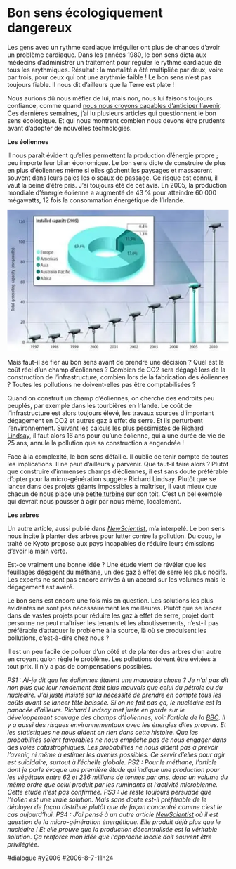 # Bon sens écologiquement dangereux

Les gens avec un rythme cardiaque irrégulier ont plus de chances d’avoir un problème cardiaque. Dans les années 1980, le bon sens dicta aux médecins d’administrer un traitement pour réguler le rythme cardiaque de tous les arythmiques. Résultat : la mortalité a été multipliée par deux, voire par trois, pour ceux qui ont une arythmie faible ! Le bon sens n’est pas toujours fiable. Il nous dit d’ailleurs que la Terre est plate !

Nous aurions dû nous méfier de lui, mais non, nous lui faisons toujours confiance, comme quand [nous nous croyons capables d’anticiper l’avenir](../7/l%e2%80%99irresponsabilite-des-politiques-bis.md). Ces dernières semaines, j’ai lu plusieurs articles qui questionnent le bon sens écologique. Et qui nous montrent combien nous devons être prudents avant d’adopter de nouvelles technologies.

**Les éoliennes**

Il nous paraît évident qu’elles permettent la production d’énergie propre ; peu importe leur bilan économique. Le bon sens dicte de construire de plus en plus d’éoliennes même si elles gâchent les paysages et massacrent souvent dans leurs pales les oiseaux de passage. Ce risque est connu, il vaut la peine d’être pris. J’ai toujours été de cet avis. En 2005, la production mondiale d’énergie éolienne a augmenté de 43 % pour atteindre 60 000 mégawatts, 12 fois la consommation énergétique de l’Irlande.

[![](_i/eol.webp)](http://www.newscientist.com/article/mg19125591.600.html)

Mais faut-il se fier au bon sens avant de prendre une décision ? Quel est le coût réel d’un champ d’éoliennes ? Combien de CO2 sera dégagé lors de la construction de l’infrastructure, combien lors de la fabrication des éoliennes ? Toutes les pollutions ne doivent-elles pas être comptabilisées ?

Quand on construit un champ d’éoliennes, on cherche des endroits peu peuplés, par exemple dans les tourbières en Irlande. Le coût de l’infrastructure est alors toujours élevé, les travaux sources d’important dégagement en CO2 et autres gaz à effet de serre. Et ils perturbent l’environnement. Suivant les calculs les plus pessimistes de [Richard Lindsay](http://www.savewesternny.org/news/The_hidden_cost_of_wind_turbines.html), il faut alors 16 ans pour qu’une éolienne, qui a une durée de vie de 25 ans, annule la pollution que sa construction a engendrée !

Face à la complexité, le bon sens défaille. Il oublie de tenir compte de toutes les implications. Il ne peut d’ailleurs y parvenir. Que faut-il faire alors ? Plutôt que construire d’immenses champs d’éoliennes, il est sans doute préférable d’opter pour la micro-génération suggère Richard Lindsay. Plutôt que se lancer dans des projets géants impossibles à maîtriser, il vaut mieux que chacun de nous place une [petite turbine](http://news.com.com/Micro+wind+turbines+are+coming+to+town/2100-11398_3-6037539.html) sur son toit. C’est un bel exemple qui devrait nous pousser à agir par nous même, localement.

**Les arbres**

Un autre article, aussi publié dans [*NewScientist*](http://www.newscientist.com/article/mg19125604.100.html), m’a interpelé. Le bon sens nous incite à planter des arbres pour lutter contre la pollution. Du coup, le traité de Kyoto propose aux pays incapables de réduire leurs émissions d’avoir la main verte.

Est-ce vraiment une bonne idée ? Une étude vient de révéler que les feuillages dégagent du méthane, un des gaz à effet de serre les plus nocifs. Les experts ne sont pas encore arrivés à un accord sur les volumes mais le dégagement est avéré.

Le bon sens est encore une fois mis en question. Les solutions les plus évidentes ne sont pas nécessairement les meilleures. Plutôt que se lancer dans de vastes projets pour réduire les gaz à effet de serre, projet dont personne ne peut maîtriser les tenants et les aboutissements, n’est-il pas préférable d’attaquer le problème à la source, là où se produisent les pollutions, c’est-à-dire chez nous ?

Il est un peu facile de polluer d’un côté et de planter des arbres d’un autre en croyant qu’on règle le problème. Les pollutions doivent être évitées à tout prix. Il n’y a pas de compensations possibles.

*PS1 : Ai-je dit que les éoliennes étaient une mauvaise chose ? Je n’ai pas dit non plus que leur rendement était plus mauvais que celui du pétrole ou du nucléaire. J’ai juste insisté sur la nécessité de prendre en compte tous les coûts avant se lancer tête baissée. Si on ne fait pas ça, le nucléaire est la panacée d’ailleurs. Richard Lindsay met juste en garde sur le développement sauvage des champs d’éoliennes, voir l’article de la* [*BBC*](http://news.bbc.co.uk/1/hi/scotland/4557255.stm)*. Il y a aussi des risques environnementaux avec les énergies dites propres. Et les statistiques ne nous aident en rien dans cette histoire. Que les probabilités soient favorables ne nous empêche pas de nous engager dans des voies catastrophiques. Les probabilités ne nous aident pas à prévoir l’avenir, ni même à estimer les avenirs possibles. Ce servir d’elles pour agir est suicidaire, surtout à l’échelle globale.*
*PS2 : Pour le méthane, l’article dont je parle évoque une première étude qui indique une production pour les végétaux entre 62 et 236 millions de tonnes par ans, donc un volume du même ordre que celui produit par les ruminants et l’activité microbienne. Cette étude n’est pas confirmée.*
*PS3 : Je reste toujours persuadé que l’éolien est une vraie solution. Mais sans doute est-il préférable de le déployer de façon distribué plutôt que de façon concentré comme c’est le cas aujourd’hui.*
*PS4 : J’ai pensé à un autre article* [*NewScientist*](http://www.newscientisttech.com/channel/tech/mg18925351.400.html) *où il est question de la micro-génération énergétique. Elle produit déjà plus que le nucléaire ! Et elle prouve que la production décentralisée est la véritable solution. Ça renforce mon idée que l’approche locale doit souvent être privilégiée.*

#dialogue #y2006 #2006-8-7-11h24

